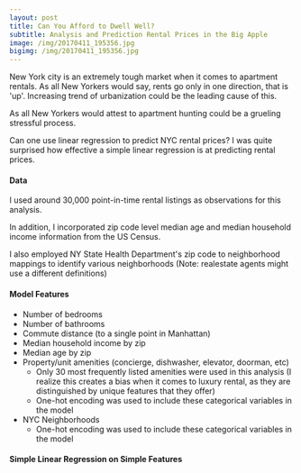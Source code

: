 ```yaml
---
layout: post
title: Can You Afford to Dwell Well?
subtitle: Analysis and Prediction Rental Prices in the Big Apple
image: /img/20170411_195356.jpg
bigimg: /img/20170411_195356.jpg
---
```


New York city is an extremely tough market when it comes to apartment rentals. As all New Yorkers would say, rents go only in one direction, that is 'up'. Increasing trend of urbanization could be the leading cause of this.


As all New Yorkers would attest to apartment hunting could be a grueling stressful process.


Can one use linear regression to predict NYC rental prices? I was quite surprised how effective a simple linear regression is at predicting rental prices.

#### Data ####

I used around 30,000 point-in-time rental listings as observations for this analysis.

In addition, I incorporated zip code level median age and median household income information from the US Census.

I also employed NY State Health Department's zip code to neighborhood mappings to identify various neighborhoods (Note: realestate agents might use a different definitions)

#### Model Features ####

* Number of bedrooms
* Number of bathrooms
* Commute distance (to a single point in Manhattan)
* Median household income by zip
* Median age by zip
* Property/unit amenities (concierge, dishwasher, elevator, doorman, etc)
  - Only 30 most frequently listed amenities were used in this analysis (I realize this creates a bias when it comes to luxury rental, as they are distinguished by unique features that they offer)
  - One-hot encoding was used to include these categorical variables in the model
* NYC Neighborhoods
  - One-hot encoding was used to include these categorical variables in the model

#### Simple Linear Regression on Simple Features ####
